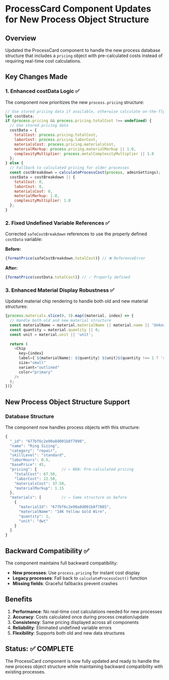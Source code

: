 # ProcessCard Component Updates for New Process Object Structure

## Overview
Updated the ProcessCard component to handle the new process database structure that includes a `pricing` object with pre-calculated costs instead of requiring real-time cost calculations.

## Key Changes Made

### 1. Enhanced costData Logic ✅
The component now prioritizes the new `process.pricing` structure:

```javascript
// Use stored pricing data if available, otherwise calculate on-the-fly
let costData;
if (process.pricing && process.pricing.totalCost !== undefined) {
  // Use stored pricing data
  costData = {
    totalCost: process.pricing.totalCost,
    laborCost: process.pricing.laborCost,
    materialsCost: process.pricing.materialsCost,
    materialMarkup: process.pricing.materialMarkup || 1.0,
    complexityMultiplier: process.metalComplexityMultiplier || 1.0
  };
} else {
  // Fallback to calculated pricing for older processes
  const costBreakdown = calculateProcessCost(process, adminSettings);
  costData = costBreakdown || {
    totalCost: 0,
    laborCost: 0,
    materialsCost: 0,
    materialMarkup: 1.0,
    complexityMultiplier: 1.0
  };
}
```

### 2. Fixed Undefined Variable References ✅
Corrected `safeCostBreakdown` references to use the properly defined `costData` variable:

**Before:**
```javascript
{formatPrice(safeCostBreakdown.totalCost)} // ❌ ReferenceError
```

**After:**
```javascript
{formatPrice(costData.totalCost)} // ✅ Properly defined
```

### 3. Enhanced Material Display Robustness ✅
Updated material chip rendering to handle both old and new material structures:

```javascript
{process.materials.slice(0, 3).map((material, index) => {
  // Handle both old and new material structure
  const materialName = material.materialName || material.name || 'Unknown Material';
  const quantity = material.quantity || 0;
  const unit = material.unit || 'unit';
  
  return (
    <Chip
      key={index}
      label={`${materialName}: ${quantity} ${unit}${quantity !== 1 ? 's' : ''}`}
      size="small"
      variant="outlined"
      color="primary"
    />
  );
})}
```

## New Process Object Structure Support

### Database Structure
The component now handles process objects with this structure:
```javascript
{
  "_id": "677bf6c2e90a8d001b8f7890",
  "name": "Ring Sizing",
  "category": "repair",
  "skillLevel": "standard", 
  "laborHours": 0.5,
  "basePrice": 45,
  "pricing": {           // ← NEW: Pre-calculated pricing
    "totalCost": 67.50,
    "laborCost": 22.50,
    "materialsCost": 37.50,
    "materialMarkup": 1.15
  },
  "materials": [         // ← Same structure as before
    {
      "materialId": "677bf6c2e90a8d001b8f7885",
      "materialName": "14K Yellow Gold Wire",
      "quantity": 1,
      "unit": "dwt"
    }
  ]
}
```

## Backward Compatibility ✅

The component maintains full backward compatibility:
- **New processes**: Use `process.pricing` for instant cost display
- **Legacy processes**: Fall back to `calculateProcessCost()` function
- **Missing fields**: Graceful fallbacks prevent crashes

## Benefits

1. **Performance**: No real-time cost calculations needed for new processes
2. **Accuracy**: Costs calculated once during process creation/update
3. **Consistency**: Same pricing displayed across all components
4. **Reliability**: Eliminated undefined variable errors
5. **Flexibility**: Supports both old and new data structures

## Status: ✅ COMPLETE

The ProcessCard component is now fully updated and ready to handle the new process object structure while maintaining backward compatibility with existing processes.
